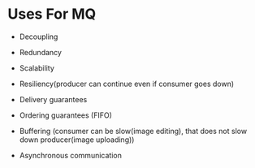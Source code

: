 # Uses For MQ

- Decoupling

- Redundancy

- Scalability

- Resiliency(producer can continue even if consumer goes down)

- Delivery guarantees

- Ordering guarantees (FIFO)

- Buffering (consumer can be slow(image editing), that does not slow down producer(image uploading))

- Asynchronous communication
